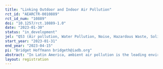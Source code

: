 ```yaml
---
title: "Linking Outdoor and Indoor Air Pollution"
rct_id: "AEARCTR-0010889"
rct_id_num: "10889"
doi: "10.1257/rct.10889-1.0"
date: "2023-01-30"
status: "in_development"
jel: "Q53 (Air pollution, Water Pollution, Noise, Hazardous Waste, Solid Waste, Recycling); Q51 (Valuation of Environmental Effects); C93 (Field Experiments)"
start_year: "2023-01-31"
end_year: "2023-04-15"
pi: "Bridget Hoffmann bridgeth@iadb.org"
abstract: "In Latin America, ambient air pollution is the leading environmental health risk. Ambient outdoor air quality and residential indoor air quality are linked because, while sources of indoor and outdoor air pollution differ, ambient air pollution affects indoor residential air quality. Outdoor air pollution, particularly fine particulate matter, permeates residential dwellings to become indoor air pollution, lowering residential air quality. This link between ambient air quality and residential air quality implies that improvements in ambient air quality would also lead to improvements in residential indoor air quality. Increasing awareness of the link between ambient air quality and residential air quality could increase citizens’ support for public solutions to ambient air pollution, which would reduce air pollution exposure in both the public and private spheres."
layout: registration
---
```


